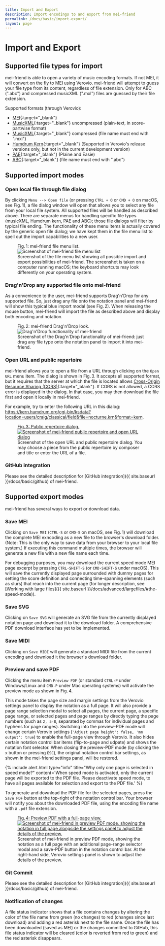 ```yaml
---
title: Import and Export
description: Import encodings to and export from mei-friend
permalink: /docs/basic/import-export/
layout: page 
---
```

# Import and Export

## Supported file types for import

mei-friend is able to open a variety of music encoding formats. If not MEI, it will convert on the fly to MEI using Verovio. 
mei-friend will attempt to guess your file type from its content, regardless of file extension. Only for ABC (".abc") and compressed musicXML (".mxl") files are guessed by their file extension.

Supported formats (through Verovio):
* [MEI](https://en.wikipedia.org/wiki/Music_Encoding_Initiative){:target="_blank"} 
* [MusicXML](https://en.wikipedia.org/wiki/MusicXML){:target="_blank"} uncompressed (plain-text, in score-partwise format) 
* [MusicXML](https://en.wikipedia.org/wiki/MusicXML){:target="_blank"} compressed (file name must end with ".mxl")
* [Humdrum Kern](https://www.humdrum.org/guide/ch02/){:target="_blank"} (Supported in Verovio's release versions only, but not in the current development version)
* [PAE](https://en.wikipedia.org/wiki/Plaine_%26_Easie_Code){:target="_blank"} (Plaine and Easie)
* [ABC](https://en.wikipedia.org/wiki/ABC_notation){:target="_blank"} (file name must end with ".abc")

<!-- {% include alert.html type="warning" title="Humdrum Kern is supported in Verovio's release versions, but not in the current development version" %} -->

## Supported import modes

### Open local file through file dialog

By clicking `Menu --> Open file` (or pressing `CTRL + O` or `CMD + O` on macOS, see Fig.&thinsp;1), a file dialog window will open that allows you to select any file from your local file system. All supported files will be handled as described above. There are separate menus for handling specific file types (musicXML, Humdrum kern, PAE and ABC); those file dialogs will filter by typical file ending. The functionality of these menu items is actually covered by the generic open file dialog; we have kept them in the file menu list to spell out the import capabilities to a new user.

<figure class="figure">
    <div class="figure-title">Fig.&thinsp;1: mei-friend file menu list.</div>
        <img class="figure-img" src="{{ site.baseurl }}/assets/img/mei-friend-file-menu-list.png" 
            alt="Screenshot of mei-friend file menu list" />
    <figcaption class="figure-caption">Screenshot of the file menu list showing all possible import and export possibilities of mei-friend. The screenshot is taken on a computer running macOS; the keyboard shortcuts may look differently on your operating system.</figcaption>
</figure>

### Drag'n'Drop any supported file onto mei-friend

As a convenience to the user, mei-friend supports Drag'n'Drop for any supported file. So, just drag any file onto the notation panel and mei-friend will show this typical blue import modal (see Fig.&thinsp;2). When releasing the mouse button, mei-friend will import the file as described above and display both encoding and notation.

<figure class="figure">
    <div class="figure-title">Fig.&thinsp;2: mei-friend Drag'n'Drop look.</div>
        <img class="figure-img" src="{{ site.baseurl }}/assets/img/mei-friend-drag-n-drop.png" 
            alt="Drag'n'Drop functionality of mei-friend" />
    <figcaption class="figure-caption">Screenshot of the Drag'n'Drop functionality of mei-friend: just drag any file type onto the notation panel to import it into mei-friend.</figcaption>
</figure>

### Open URL and public repertoire

mei-friend allows you to open a file from a URL through clicking on the `Open URL` menu item. The dialog is shown in Fig.&thinsp;3. It accepts all supported format, but it requires that the server at which the file is located allows [Cross-Origin Resource Sharing (CORS)](https://developer.mozilla.org/en-US/docs/Web/HTTP/CORS){:target="_blank"}. If CORS is not allowed, a CORS error is displayed in the dialog. In that case, you may then download the file first and open it locally in mei-friend.

For example, try to enter the following URL in this dialog:
<span class="code">https://kern.humdrum.org/cgi-bin/ksdata?location=users/craig/classical/field&file=nocturne.krn&format=kern</span>.

<figure class="figure">
    <a href="https://mei-friend.mdw.ac.at/?file=https://kern.humdrum.org/cgi-bin/ksdata?location=users/craig/classical/field&file=nocturne.krn&format=kern" target="_blank">
    <div class="figure-title">Fig.&thinsp;3: Public repertoire dialog.</div>
        <img class="figure-img" src="{{ site.baseurl }}/assets/img/mei-friend-public-repertoire.png" 
            alt="Screenshot of mei-friend public repertoire and open URL dialog" />
    </a>
    <figcaption class="figure-caption">Screenshot of the open URL and public repertoire dialog. You may choose a piece from the public repertoire by composer and title or enter the URL of a file.</figcaption>
</figure>

### GitHub integration

Please see the detailed description for [GitHub integration]({{ site.baseurl }}/docs/basic/github) of mei-friend. 

## Supported export modes

mei-friend has several ways to export or download data. 

### Save MEI

Clicking on `Save MEI` (`CTRL-S` or `CMD-S` on macOS, see Fig.&thinsp;1) will download the complete MEI exncoding as a new file to the browser's download folder.  (Note: This is the only way to save data from your browser to your local file system.) If executing this command multiple times, the browser will generate a new file with a new file name each time. 

For debugging purposes, you may download the current speed mode MEI page excerpt by pressing `CTRL-SHIFT-S` (or `CMD-SHIFT-S` under macOS). 
This will save the currently displayed page surrounded with dummy pages for setting the score definition and connecting time-spanning elements (such as slurs) that reach into the current page (for longer description, see [Working with large files]({{ site.baseurl }}/docs/advanced/largefiles/#the-speed-mode)).

### Save SVG

Clicking on `Save SVG` will generate an SVG file from the currently displayed notation page and download it to the download folder. 
A comprehensive PDF download interface has yet to be implemented.

### Save MIDI

Clicking on `Save MIDI` will generate a standard MIDI file from the current encoding and download it the browser's download folder. 

### Preview and save PDF

Clicking the menu item `Preview PDF` (or standard `CTRL-P` under Windows/Linux and `CMD-P` under Mac operating systems) will activate the preview mode as shown in Fig.&thinsp;4. 

This mode takes the page size and margin settings from the Verovio settings panel to display the notation as a full page. It will also provide a page range selection modal to select all pages, the current page, a specific page range, or selected pages and page ranges by directly typing the page numbers (such as `2, 5-8`, separated by commas for individual pages and hyphens for page ranges). Switching into the preview-PDF mode will change certain Verovio settings (`'Adjust page height': false, 'mm output': true`) to enable the full-page view through Verovio. It also hides certain notation control bar items (flip-to-page and udpate) and shows the notation font selector.  When closing the preview-PDF mode (by clicking the `x` button or pressing `ESC`), the original notation control bar settings, as shown in the mei-friend settings panel, will be restored. 

{% include alert.html type="info" title="Why only one page is selected in speed mode?" content='When speed mode is activated, only the current page will be exported to the PDF file. Please deactivate speed mode, to have all pages available for selection and export to the PDF file.' %}

To generate and download the PDF file for the selected pages, press the `Save PDF` button at the top-right of the notation control bar. Your browser will notify you about the downloaded PDF file, using the encoding file name with a `.pdf` file extension. 

<figure class="figure">
    <a href="https://mei-friend.mdw.ac.at/" target="_blank">
    <div class="figure-title">Fig.&thinsp;4: Preview PDF with a full-page view.</div>
        <img class="figure-img" src="{{ site.baseurl }}/assets/img/mei-friend-preview-pdf.png" 
            alt="Screenshot of mei-friend in preview PDF mode, showing the notation in full page alongside the settings panel to adjust the details of the preview." />
    </a>
    <figcaption class="figure-caption">Screenshot of mei-friend in preview PDF mode, showing the notation as a full page with an additional page-range selector modal and a save-PDF button in the notation control bar. At the right-hand side, Verovio settings panel is shown to adjust the details of the preview.</figcaption>
</figure>

### Git Commit

Please see the detailed description for [GitHub integration]({{ site.baseurl }}/docs/basic/github) of mei-friend. 

### Notification of changes

A file status indicator shows that a file contains changes by altering the color of the file name from green (no changes) to red (changes since last download) and adding a red asterisk next to the file name. 
Once the file has been downloaded (saved as MEI) or the changes committed to GitHub, this file status indicator will be cleared (color is reverted from red to green) and the red asterisk disappears.



<!--
## Fundamental functionalities
![Demonstration of fundamental functionalities]({{ site.baseurl }}/assets/img/demo/mei-friend-01.gif) 
-->